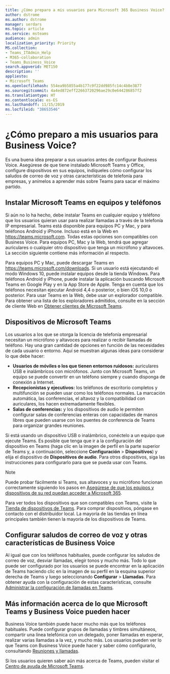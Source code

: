 ```yaml
---
title: ¿Cómo preparo a mis usuarios para Microsoft 365 Business Voice?
author: dstrome
ms.author: dstrome
manager: serdars
ms.topic: article
ms.service: msteams
audience: admin
localization_priority: Priority
MS.collection:
- Teams_ITAdmin_Help
- M365-collaboration
- Teams_Business_Voice
search.appverid: MET150
description: ''
appliesto:
- Microsoft Teams
ms.openlocfilehash: 554ea9b5855a4b177c9f22dd985fc14c4b0e3877
ms.sourcegitcommit: 4a4ed872eff22663720296ae29c0e644286857f2
ms.translationtype: HT
ms.contentlocale: es-ES
ms.lasthandoff: 11/15/2019
ms.locfileid: "38653546"
---
```

# <a name="how-do-i-get-my-users-ready-for-business-voice"></a>¿Cómo preparo a mis usuarios para Business Voice?

Es una buena idea preparar a sus usuarios antes de configurar Business Voice. Asegúrese de que tiene instalado Microsoft Teams y Office, configure dispositivos en sus equipos, indíqueles cómo configurar los saludos de correo de voz y otras características de telefonía para empresas, y anímelos a aprender más sobre Teams para sacar el máximo partido.

## <a name="install-microsoft-teams-on-computers-and-phones"></a>Instalar Microsoft Teams en equipos y teléfonos

Si aún no lo ha hecho, debe instalar Teams en cualquier equipo y teléfono que los usuarios quieran usar para realizar llamadas a través de la telefonía IP empresarial. Teams está disponible para equipos PC y Mac, y para teléfonos Android y iPhone. Incluso está en la Web en https://teams.microsoft.com. Todas estas opciones son compatibles con Business Voice. Para equipos PC, Mac y la Web, tendrá que agregar auriculares o cualquier otro dispositivo que tenga un micrófono y altavoces. La sección siguiente contiene más información al respecto.

Para equipos PC y Mac, puede descargar Teams en https://teams.microsoft.com/downloads. Si un usuario está ejecutando el modo Windows 10, puede instalar equipos desde la tienda Windows.
Para teléfonos Android y iPhone, puede instalar la aplicación buscando Microsoft Teams en Google Play y en la App Store de Apple. Tenga en cuenta que los teléfonos necesitan ejecutar Android 4,4 o posterior, o bien iOS 10,0 o posterior.
Para usar Teams en la Web, debe usar un explorador compatible. Para obtener una lista de los exploradores admitidos, consulte en la sección de cliente Web en [Obtener clientes de Microsoft Teams](../get-clients.md#web-client).

## <a name="devices-for-microsoft-teams"></a>Dispositivos de Microsoft Teams

Los usuarios a los que se otorga la licencia de telefonía empresarial necesitan un micrófono y altavoces para realizar o recibir llamadas de teléfono. Hay una gran cantidad de opciones en función de las necesidades de cada usuario o entorno. Aquí se muestran algunas ideas para considerar lo que debe hacer:

* **Usuarios de móviles o los que tienen entornos ruidosos:** auriculares USB e inalámbricos con micrófonos. Junto con Microsoft Teams, un equipo se puede convertir en un teléfono siempre y cuando disponga de conexión a Internet.
* **Recepcionistas y ejecutivos:** los teléfonos de escritorio completos y multifunción se pueden usar como los teléfonos normales. La marcación automática, las conferencias, el altavoz y la compatibilidad con auriculares, los hacen extremadamente flexibles.
* **Salas de conferencias:** y los dispositivos de audio le permiten configurar salas de conferencias enteras con capacidades de manos libres que pueden usarse con los puentes de conferencia de Teams para organizar grandes reuniones.

Si está usando un dispositivo USB o inalámbrico, conéctelo a un equipo que ejecute Teams. Es posible que tenga que ir a la configuración del dispositivo en Teams (haga clic en la imagen de perfil en la parte superior de Teams y, a continuación, seleccione **Configuración** > **Dispositivos**) y elija el dispositivo de **Dispositivos de audio**. Para otros dispositivos, siga las instrucciones para configurarlo para que se pueda usar con Teams.

> [!NOTE]
> Puede probar fácilmente si Teams, sus altavoces y su micrófono funcionan correctamente siguiendo los pasos en [Asegúrese de que los equipos y dispositivos de su red puedan acceder a Microsoft 365](get-ready-internet.md#make-sure-computers-and-devices-on-your-network-can-reach-microsoft-365).

Para ver todos los dispositivos que son compatibles con Teams, visite la [Tienda de dispositivos de Teams](https://products.office.com/microsoft-teams/across-devices/devices). Para comprar dispositivos, póngase en contacto con el distribuidor local. La mayoría de las tiendas en línea principales también tienen la mayoría de los dispositivos de Teams.

## <a name="set-up-voicemail-greetings-and-other-business-voice-features"></a>Configurar saludos de correo de voz y otras características de Business Voice

Al igual que con los teléfonos habituales, puede configurar los saludos de correo de voz, desviar llamadas, elegir tonos y mucho más. Todo lo que puede ser configurado por los usuarios se puede encontrar en la aplicación de Teams haciendo clic en la imagen de su perfil en la esquina superior derecha de Teams y luego seleccionando **Configurar**  > **Llamadas**. Para obtener ayuda con la configuración de estas características, consulte [Administrar la configuración de llamadas en Teams](https://support.office.com/article/manage-your-call-settings-in-teams-456cb611-3477-496f-b31a-6ab752a7595f).

## <a name="learn-what-microsoft-teams-and-business-voice-can-do"></a>Más información acerca de lo que Microsoft Teams y Business Voice pueden hacer

Business Voice también puede hacer mucho más que los teléfonos habituales. Puede configurar grupos de llamadas y timbres simultáneos, compartir una línea telefónica con un delegado, poner llamadas en esperar, realizar varias llamadas a la vez, y mucho más. Los usuarios pueden ver lo que Teams con Business Voice puede hacer y saber cómo configurarlo, consultando [Reuniones y llamadas](https://support.office.com/article/meetings-and-calls-d92432d5-dd0f-4d17-8f69-06096b6b48a8?ui=en-US&rs=en-US&ad=US#ID0EAABAAA=Calls).

Si los usuarios quieren saber aún más acerca de Teams, pueden visitar el [Centro de ayuda de Microsoft Teams](https://support.office.com/teams).
